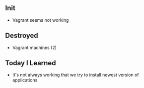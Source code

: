 ## Init

* Vagrant seems not working

## Destroyed

* Vagrant machines (2)

## Today I Learned

* It's not always working that we try to 
install newest version of applications